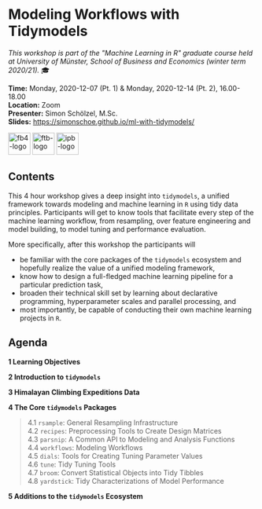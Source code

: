 # Modeling Workflows with Tidymodels
*This workshop is part of the "Machine Learning in R" graduate course held at University of Münster, School of Business and Economics (winter term 2020/21).* :mortar_board:

**Time:** Monday, 2020-12-07 (Pt. 1) & Monday, 2020-12-14 (Pt. 2), 16.00-18.00  
**Location:** Zoom  
**Presenter:** Simon Schölzel, M.Sc.  
**Slides:** https://simonschoe.github.io/ml-with-tidymodels/

<a href="https://www.wiwi.uni-muenster.de/"><img src="https://www.wiwi.uni-muenster.de/fakultaet/sites/all/themes/wwucd/assets/images/logos/secondary_wiwi_aacsb_german.jpg" alt="fb4-logo" height="45"></a> <a href="https://www.wiwi.uni-muenster.de/ctrl/aktuelles"><img src="https://www.wiwi.uni-muenster.de/ctrl/sites/all/themes/wwucd/assets/images/logos/berenslogo5.jpg" alt="ftb-logo" height="45"></a> <a href="https://www.wiwi.uni-muenster.de/iff2/de/news"><img src="https://www.wiwi.uni-muenster.de/iff2/sites/all/themes/wwucd/assets/images/logos/logo_iff2_en2.jpg" alt="ipb-logo" height="45"></a>


## Contents

This 4 hour workshop gives a deep insight into `tidymodels`, a unified framework towards modeling and machine learning in `R` using tidy data principles. Participants will get to know tools that facilitate every step of the machine learning workflow, from resampling, over feature engineering and model building, to model tuning and performance evaluation.

More specifically, after this workshop the participants will
- be familiar with the core packages of the `tidymodels` ecosystem and hopefully realize the value of a unified modeling framework,
- know how to design a full-fledged machine learning pipeline for a particular prediction task,
- broaden their technical skill set by learning about declarative programming, hyperparameter scales and parallel processing, and
- most importantly, be capable of conducting their own machine learning projects in `R`.


## Agenda

**1 Learning Objectives**

**2 Introduction to `tidymodels`**

**3 Himalayan Climbing Expeditions Data**

**4 The Core `tidymodels` Packages**

>4.1 `rsample`: General Resampling Infrastructure  
4.2 `recipes`: Preprocessing Tools to Create Design Matrices  
4.3 `parsnip`: A Common API to Modeling and Analysis Functions  
4.4 `workflows`: Modeling Workflows  
4.5 `dials`: Tools for Creating Tuning Parameter Values  
4.6 `tune`: Tidy Tuning Tools  
4.7 `broom`: Convert Statistical Objects into Tidy Tibbles  
4.8 `yardstick`: Tidy Characterizations of Model Performance

**5 Additions to the `tidymodels` Ecosystem**
